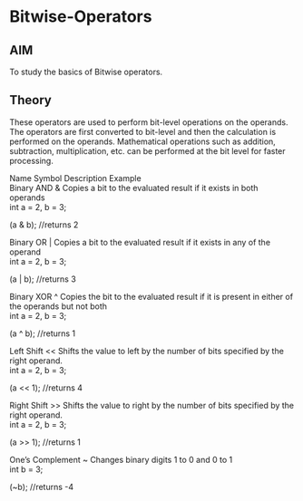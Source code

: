 # Bitwise-Operators
## AIM
To study the basics of Bitwise operators.
## Theory 
These operators are used to perform bit-level operations on the operands. The operators are first converted to bit-level and then the calculation is performed on the operands. Mathematical operations such as addition, subtraction, multiplication, etc. can be performed at the bit level for faster processing.   

Name	Symbol	Description	Example  
Binary AND	&	Copies a bit to the evaluated result if it exists in both operands	  
int a = 2, b = 3;  

(a & b); //returns 2  

Binary OR	|	Copies a bit to the evaluated result if it exists in any of the operand	  
int a = 2, b = 3;  
  
(a | b); //returns 3  

Binary XOR	^	Copies the bit to the evaluated result if it is present in either of the operands but not both	  
int a = 2, b = 3;  

(a ^ b); //returns 1  

Left Shift	<<	Shifts the value to left by the number of bits specified by the right operand.	  
int a = 2, b = 3;  
 
(a << 1); //returns 4  

Right Shift	>>	Shifts the value to right by the number of bits specified by the right operand.	  
int a = 2, b = 3;  

(a >> 1); //returns 1  

One’s Complement	~	Changes binary digits 1 to 0 and 0 to 1	  
int b = 3;  

(~b); //returns -4  
